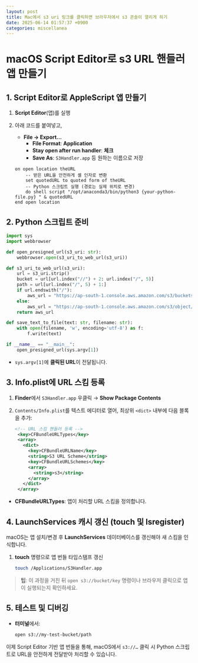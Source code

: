 ```yaml
---
layout: post
title: Mac에서 s3 uri 링크를 클릭하면 브라우저에서 s3 콘솔이 열리게 하기
date: 2025-06-14 01:57:37 +0900
categories: miscellanea
---
```


# macOS Script Editor로 s3 URL 핸들러 앱 만들기

## 1. Script Editor로 AppleScript 앱 만들기

1. **Script Editor**(앱)를 실행
2. 아래 코드를 붙여넣고,
    - **File → Export…**
        - **File Format**: **Application**
        - **Stay open after run handler**: **체크**
        - **Save As**: `S3Handler.app` 등 원하는 이름으로 저장

   ```applescript
   on open location theURL
       -- 받은 URL을 안전하게 셸 인자로 변환
       set quotedURL to quoted form of theURL
       -- Python 스크립트 실행 (경로는 실제 위치로 변경)
       do shell script "/opt/anaconda3/bin/python3 {your-python-file.py} " & quotedURL
   end open location
   ```

## 2. Python 스크립트 준비

```python
import sys
import webbrowser

def open_presigned_url(s3_uri: str):
    webbrowser.open(s3_uri_to_web_url(s3_uri))

def s3_uri_to_web_url(s3_uri):
    url = s3_uri.strip()
    bucket = url[url.index("//") + 2: url.index("/", 5)]
    path = url[url.index("/", 5) + 1:]
    if url.endswith("/"):
        aws_url = "https://ap-south-1.console.aws.amazon.com/s3/buckets/" + bucket + "?region=ap-south-1&bucketType=general&prefix=" + path
    else:
        aws_url = "https://ap-south-1.console.aws.amazon.com/s3/object/" + bucket + "?region=ap-south-1&bucketType=general&prefix=" + path
    return aws_url

def save_text_to_file(text: str, filename: str):
    with open(filename, 'w', encoding='utf-8') as f:
        f.write(text)

if __name__ == "__main__":
    open_presigned_url(sys.argv[1])
```

- `sys.argv[1]`에 **클릭된 URL**이 전달됩니다.

## 3. Info.plist에 URL 스킴 등록

1. **Finder**에서 `S3Handler.app` 우클릭 → **Show Package Contents**
2. `Contents/Info.plist`를 텍스트 에디터로 열어, 최상위 `<dict>` 내부에 다음 블록을 추가:

   ```xml
   <!-- URL 스킴 핸들러 등록 -->
    <key>CFBundleURLTypes</key>
    <array>
      <dict>
        <key>CFBundleURLName</key>
        <string>S3 URL Scheme</string>
        <key>CFBundleURLSchemes</key>
        <array>
          <string>s3</string>
        </array>
      </dict>
    </array>
   ```

- **CFBundleURLTypes**: 앱이 처리할 URL 스킴을 정의합니다.

## 4. LaunchServices 캐시 갱신 (touch 및 lsregister)

macOS는 앱 설치/변경 후 **LaunchServices** 데이터베이스를 갱신해야 새 스킴을 인식합니다.

1. **touch** 명령으로 앱 번들 타임스탬프 갱신
   ```bash
   touch /Applications/S3Handler.app
   ```

> **팁**: 이 과정을 거친 뒤 `open s3://bucket/key` 명령이나 브라우저 클릭으로 앱이 실행되는지 확인하세요.

## 5. 테스트 및 디버깅

- **터미널**에서:
  ```bash
  open s3://my-test-bucket/path
  ```

이제 Script Editor 기반 앱 번들을 통해, macOS에서 `s3://…` 클릭 시 Python 스크립트로 URL을 안전하게 전달받아 처리할 수 있습니다.
